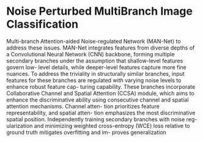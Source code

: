 # Noise Perturbed MultiBranch Image Classification
Multi-branch Attention-aided Noise-regulated Network (MAN-Net)
to address these issues. MAN-Net integrates features from
diverse depths of a Convolutional Neural Network (CNN)
backbone, forming multiple secondary branches under
the assumption that shallow-level features govern low-
level details, while deeper-level features capture more fine
nuances. To address the triviality in structurally similar
branches, input features for these branches are regulated
with varying noise levels to enhance robust feature cap-
turing capability. These branches incorporate Collaborative
Channel and Spatial Attention (CCSA) module, which aims
to enhance the discriminative ability using consecutive
channel and spatial attention mechanisms. Channel atten-
tion prioritizes feature representability, and spatial atten-
tion emphasizes the most discriminative spatial position.
Independently training secondary branches with noise reg-
ularization and minimizing weighted cross-entropy (WCE)
loss relative to ground truth mitigates overfitting and im-
proves generalization
